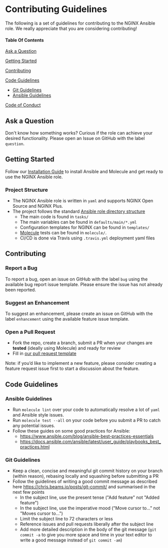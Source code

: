 # Contributing Guidelines

The following is a set of guidelines for contributing to the NGINX Ansible role. We really appreciate that you are considering contributing!

#### Table Of Contents

[Ask a Question](#ask-a-question)

[Getting Started](#getting-started)

[Contributing](#contributing)

[Code Guidelines](#code-guidelines)
*   [Git Guidelines](#git-guidelines)
*   [Ansible Guidelines](#ansible-guidelines)

[Code of Conduct](https://github.com/nginxinc/ansible-role-nginx-config/blob/master/CODE_OF_CONDUCT.md)

## Ask a Question

Don't know how something works? Curious if the role can achieve your desired functionality. Please open an Issue on GitHub with the label `question`.

## Getting Started

Follow our [Installation Guide](https://github.com/nginxinc/ansible-role-nginx-config/blob/master/README.md#Installation) to install Ansible and Molecule and get ready to use the NGINX Ansible role.

### Project Structure

*   The NGINX Ansible role is written in `yaml` and supports NGINX Open Source and NGINX Plus.
*   The project follows the standard [Ansible role directory structure](https://docs.ansible.com/ansible/latest/user_guide/playbooks_reuse_roles.html)
    *   The main code is found in `tasks/`
    *   The main variables can be found in `defaults/main/*.yml`
    *   Configuration templates for NGINX can be found in `templates/`
    *   [Molecule](https://molecule.readthedocs.io/) tests can be found in `molecule/`.
    *   CI/CD is done via Travis using `.travis.yml` deployment yaml files

## Contributing

### Report a Bug

To report a bug, open an issue on GitHub with the label `bug` using the available bug report issue template. Please ensure the issue has not already been reported.

### Suggest an Enhancement

To suggest an enhancement, please create an issue on GitHub with the label `enhancement` using the available feature issue template.

### Open a Pull Request

*   Fork the repo, create a branch, submit a PR when your changes are **tested** (ideally using Molecule) and ready for review
*   Fill in [our pull request template](https://github.com/nginxinc/ansible-role-nginx-config/blob/master/.github/PULL_REQUEST_TEMPLATE.md)

Note: if you’d like to implement a new feature, please consider creating a feature request issue first to start a discussion about the feature.

## Code Guidelines

### Ansible Guidelines

*   Run `molecule lint` over your code to automatically resolve a lot of `yaml` and Ansible style issues.
*   Run `molecule test --all` on your code before you submit a PR to catch any potential issues.
*   Follow these guides on some good practices for Ansible:
    *   <https://www.ansible.com/blog/ansible-best-practices-essentials>
    *   <https://docs.ansible.com/ansible/latest/user_guide/playbooks_best_practices.html>

### Git Guidelines

*   Keep a clean, concise and meaningful git commit history on your branch (within reason), rebasing locally and squashing before submitting a PR
*   Follow the guidelines of writing a good commit message as described here <https://chris.beams.io/posts/git-commit/> and summarised in the next few points
    *   In the subject line, use the present tense ("Add feature" not "Added feature")
    *   In the subject line, use the imperative mood ("Move cursor to..." not "Moves cursor to...")
    *   Limit the subject line to 72 characters or less
    *   Reference issues and pull requests liberally after the subject line
    *   Add more detailed description in the body of the git message (`git commit -a` to give you more space and time in your text editor to write a good message instead of `git commit -am`)
